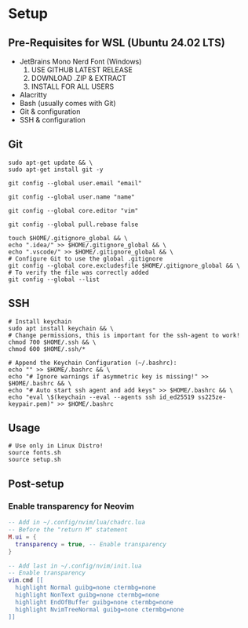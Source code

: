 # Setup

## Pre-Requisites for WSL (Ubuntu 24.02 LTS)

- JetBrains Mono Nerd Font (Windows)
  1. USE GITHUB LATEST RELEASE
  2. DOWNLOAD .ZIP & EXTRACT
  3. INSTALL FOR ALL USERS
- Alacritty
- Bash (usually comes with Git)
- Git & configuration
- SSH & configuration

## Git

```shell
sudo apt-get update && \
sudo apt-get install git -y
```

```shell
git config --global user.email "email"
```

```shell
git config --global user.name "name"
```

```shell
git config --global core.editor "vim"
```

```shell
git config --global pull.rebase false
```

```shell
touch $HOME/.gitignore_global && \
echo ".idea/" >> $HOME/.gitignore_global && \
echo ".vscode/" >> $HOME/.gitignore_global && \
# Configure Git to use the global .gitignore
git config --global core.excludesfile $HOME/.gitignore_global && \
# To verify the file was correctly added
git config --global --list
```

## SSH

```shell
# Install keychain
sudo apt install keychain && \
# Change permissions, this is important for the ssh-agent to work!
chmod 700 $HOME/.ssh && \
chmod 600 $HOME/.ssh/*
```

```shell
# Append the Keychain Configuration (~/.bashrc):
echo "" >> $HOME/.bashrc && \
echo "# Ignore warnings if asymmetric key is missing!" >> $HOME/.bashrc && \
echo "# Auto start ssh agent and add keys" >> $HOME/.bashrc && \
echo "eval \$(keychain --eval --agents ssh id_ed25519 ss225ze-keypair.pem)" >> $HOME/.bashrc
```

## Usage

```shell
# Use only in Linux Distro!
source fonts.sh
source setup.sh
```

## Post-setup

### Enable transparency for Neovim

```lua
-- Add in ~/.config/nvim/lua/chadrc.lua
-- Before the "return M" statement
M.ui = {
  transparency = true, -- Enable transparency
}
```

```lua
-- Add last in ~/.config/nvim/init.lua
-- Enable transparency
vim.cmd [[
  highlight Normal guibg=none ctermbg=none
  highlight NonText guibg=none ctermbg=none
  highlight EndOfBuffer guibg=none ctermbg=none
  highlight NvimTreeNormal guibg=none ctermbg=none
]]
```
